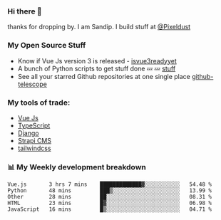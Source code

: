 ### Hi there 👋

thanks for dropping by.
I am Sandip. I build stuff at [@Pixeldust](github.com/pixeldust-in/)

###  **My Open Source Stuff**

 - Know if Vue Js version 3 is released -  [isvue3readyyet](https://github.com/sandiprb/isvue3readyyet)
 - A bunch of Python scripts to get stuff done 💤 💤 [stuff](https://github.com/sandiprb/stuff)
 - See all your starred Github repositories at one single place [github-telescope](https://github.com/sandiprb/github-telescope)



###  **My tools of trade:**
 - [Vue Js](https://github.com/vuejs/vue/)
 - [TypeScript](https://github.com/microsoft/TypeScript)
 - [Django](github.com/django/django)
 - [Strapi CMS](github.com/strapi/strapi)
 - [tailwindcss](https://github.com/tailwindlabs/tailwindcss)


###  📊 **My Weekly development breakdown**
<!--START_SECTION:waka-->
```text
Vue.js       3 hrs 7 mins    █████████████▓░░░░░░░░░░░   54.48 % 
Python       48 mins         ███▒░░░░░░░░░░░░░░░░░░░░░   13.99 % 
Other        28 mins         ██░░░░░░░░░░░░░░░░░░░░░░░   08.31 % 
HTML         23 mins         █▓░░░░░░░░░░░░░░░░░░░░░░░   06.98 % 
JavaScript   16 mins         █▒░░░░░░░░░░░░░░░░░░░░░░░   04.71 % 
```
<!--END_SECTION:waka-->
